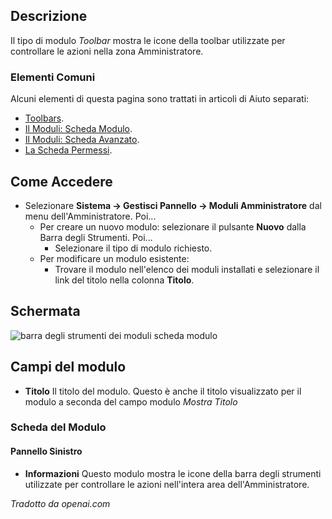 <!-- Filename: Help4.x:Admin_Modules:_Toolbar / Display title: Moduli: Barra degli strumenti -->

## Descrizione

Il tipo di modulo *Toolbar* mostra le icone della toolbar utilizzate per controllare le azioni nella zona Amministratore.

### Elementi Comuni

Alcuni elementi di questa pagina sono trattati in articoli di Aiuto separati:

* [Toolbars](jdocmanual?article=help/common-elements/toolbars).
* [Il Moduli: Scheda Modulo](jdocmanual?article=help/modules/modules-module-tab).
* [Il Moduli: Scheda Avanzato](jdocmanual?article=help/modules/modules-advanced-tab).
* [La Scheda Permessi](jdocmanual?article=help/common-elements/edit-permissions).

## Come Accedere

- Selezionare **Sistema → Gestisci Pannello → Moduli Amministratore** dal menu dell'Amministratore. Poi...
  - Per creare un nuovo modulo: selezionare il pulsante **Nuovo** dalla Barra degli Strumenti. Poi...
    - Selezionare il tipo di modulo richiesto.
  - Per modificare un modulo esistente:
    - Trovare il modulo nell'elenco dei moduli installati e selezionare il link del titolo nella colonna **Titolo**.

## Schermata

![barra degli strumenti dei moduli scheda modulo](../../../it/images/modules-admin/modules-toolbar-module-tab.png)

## Campi del modulo

- **Titolo** Il titolo del modulo. Questo è anche il titolo visualizzato
  per il modulo a seconda del campo modulo *Mostra Titolo*

### Scheda del Modulo

#### Pannello Sinistro

- **Informazioni** Questo modulo mostra le icone della barra degli strumenti utilizzate per controllare
  le azioni nell'intera area dell'Amministratore.

*Tradotto da openai.com*

